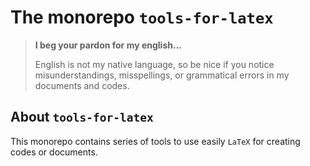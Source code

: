 The monorepo `tools-for-latex`
==============================

> **I beg your pardon for my english...**
>
> English is not my native language, so be nice if you notice misunderstandings, misspellings, or grammatical errors in my documents and codes.


About `tools-for-latex`
-----------------------

This monorepo contains series of tools to use easily `LaTeX` for creating codes or documents.

<!-- :monorepo-content-START: -->
<!-- :monorepo-content-END: -->


<!-- :version-START: -->
<!-- :version-END: -->


<!-- ADMONITIONS

> [!NOTE]
> Highlights information that users should take into account, even when skimming.

> [!TIP]
> Optional information to help a user be more successful.

> [!IMPORTANT]
> Crucial information necessary for users to succeed.

> [!WARNING]
> Critical content demanding immediate user attention due to potential risks.

> [!CAUTION]
> Negative potential consequences of an action.

-->
